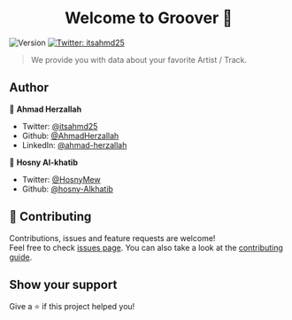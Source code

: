 <h1 align="center">Welcome to Groover 👋</h1>
<p>
  <img alt="Version" src="https://img.shields.io/badge/version-0.1.0-blue.svg?cacheSeconds=2592000" />
  <a href="https://twitter.com/itsahmd25" target="_blank">
    <img alt="Twitter: itsahmd25" src="https://img.shields.io/twitter/follow/itsahmd25.svg?style=social" />
  </a>
</p>

> We provide you with data about your favorite Artist / Track.

## Author

👤 **Ahmad Herzallah**

- Twitter: [@itsahmd25](https://twitter.com/itsahmd25)
- Github: [@AhmadHerzallah](https://github.com/AhmadHerzallah)
- LinkedIn: [@ahmad-herzallah](https://linkedin.com/in/ahmad-herzallah)

👤 **Hosny Al-khatib**

- Twitter: [@HosnyMew](https://twitter.com/HosnyMew)
- Github: [@hosny-Alkhatib](https://github.com/hosny-Alkhatib)

## 🤝 Contributing

Contributions, issues and feature requests are welcome!<br />Feel free to check [issues page](https://github.com/AhmadHerzallah/groover/issues). You can also take a look at the [contributing guide](https://github.com/AhmadHerzallah/groover/blob/master/CONTRIBUTING.md).

## Show your support

Give a ⭐️ if this project helped you!
